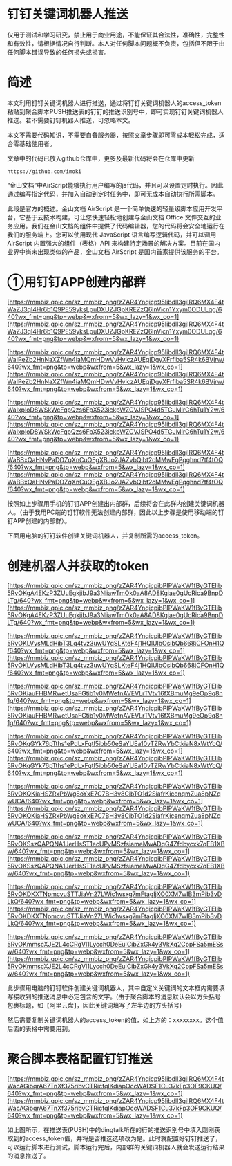 # 钉钉关键词机器人推送

仅用于测试和学习研究，禁止用于商业用途，不能保证其合法性，准确性，完整性和有效性，请根据情况自行判断。本人对任何脚本问题概不负责，包括但不限于由任何脚本错误导致的任何损失或损害。

# **简述**

本文利用钉钉关键词机器人进行推送，通过将钉钉关键词机器人的access_token粘贴到聚合脚本PUSH推送表的钉钉的推送识别号中，即可实现钉钉关键词机器人推送。若不需要钉钉机器人推送，可忽略本文。

本文不需要代码知识，不需要自备服务器，按照文章步骤即可零成本轻松完成，适合零基础使用者。

文章中的代码已放入github仓库中，更多及最新代码将会在仓库中更新

```
https://github.com/imoki
```

“金山文档”中AirScript能够执行用户编写的js代码，并且可以设置定时执行。因此通过编写指定代码，并加入自动到定时任务中，即可无成本自动执行所需脚本。

此段是官方的概述。金山文档 AirScript 是一个简单快速的轻量级脚本应用开发平台，它基于云技术构建，可让您快速轻松地创建与金山文档 Office 文件交互的业务应用。我们在金山文档的组件中提供了代码编辑器，您的代码将会安全地运行在我们的服务端上。您可以使用现代 JavaScript 语言编写逻辑代码，并可以调用 AirScript 内置强大的组件（表格）API 来构建特定场景的解决方案。目前在国内业界中尚未出现类似的产品，金山文档 AirScript 是国内首家提供该服务的平台。

# **①用钉钉APP创建内部群**

[https://mmbiz.qpic.cn/sz_mmbiz_png/zZAR4Ynqicp95Iibdll3gjIRQ6MX4F4tWaZJ3qI4Hr6b1Q9PE59yksLpuDXUZJGpKREZzQ6lnVicn1Yxym0ODULqg/640?wx_fmt=png&tp=webp&wxfrom=5&wx_lazy=1&wx_co=1](https://mmbiz.qpic.cn/sz_mmbiz_png/zZAR4Ynqicp95Iibdll3gjIRQ6MX4F4tWaZJ3qI4Hr6b1Q9PE59yksLpuDXUZJGpKREZzQ6lnVicn1Yxym0ODULqg/640?wx_fmt=png&tp=webp&wxfrom=5&wx_lazy=1&wx_co=1)

[https://mmbiz.qpic.cn/sz_mmbiz_png/zZAR4Ynqicp95Iibdll3gjIRQ6MX4F4tWaIPeZb2HnNaXZfWn4iaMQmHDwVvHviczAUEgjDgyXFrfiba5SR4k6BVjrw/640?wx_fmt=png&tp=webp&wxfrom=5&wx_lazy=1&wx_co=1](https://mmbiz.qpic.cn/sz_mmbiz_png/zZAR4Ynqicp95Iibdll3gjIRQ6MX4F4tWaIPeZb2HnNaXZfWn4iaMQmHDwVvHviczAUEgjDgyXFrfiba5SR4k6BVjrw/640?wx_fmt=png&tp=webp&wxfrom=5&wx_lazy=1&wx_co=1)

[https://mmbiz.qpic.cn/sz_mmbiz_png/zZAR4Ynqicp95Iibdll3gjIRQ6MX4F4tWaIxploD8WSkWcFqpQzs6FpX523ickpWZCVJSPO4d5TGJMIrC6hTu1Y2w/640?wx_fmt=png&tp=webp&wxfrom=5&wx_lazy=1&wx_co=1](https://mmbiz.qpic.cn/sz_mmbiz_png/zZAR4Ynqicp95Iibdll3gjIRQ6MX4F4tWaIxploD8WSkWcFqpQzs6FpX523ickpWZCVJSPO4d5TGJMIrC6hTu1Y2w/640?wx_fmt=png&tp=webp&wxfrom=5&wx_lazy=1&wx_co=1)

[https://mmbiz.qpic.cn/sz_mmbiz_png/zZAR4Ynqicp95Iibdll3gjIRQ6MX4F4tWaBBxQaHNvPaDOZqXnCuOEgXBJo2JAZvbQibt2cMMwEgPqghnd7tf4tOQ/640?wx_fmt=png&tp=webp&wxfrom=5&wx_lazy=1&wx_co=1](https://mmbiz.qpic.cn/sz_mmbiz_png/zZAR4Ynqicp95Iibdll3gjIRQ6MX4F4tWaBBxQaHNvPaDOZqXnCuOEgXBJo2JAZvbQibt2cMMwEgPqghnd7tf4tOQ/640?wx_fmt=png&tp=webp&wxfrom=5&wx_lazy=1&wx_co=1)

按照如上步骤用手机的钉钉APP创建出内部群，后续将会在此群内创建关键词机器人。（由于我用PC端的钉钉软件无法创建内部群，因此以上步骤是使用移动端的钉钉APP创建的内部群）。

下面用电脑的钉钉软件创建关键词机器人，并复制所需的access_token。

# **创建机器人并获取的token**

[https://mmbiz.qpic.cn/sz_mmbiz_png/zZAR4YnqicpibPIPWaKW1fByGTEIib5RvOKgA4EKzP3ZUuEgkjibJ9a3NliawTmOk0aA8AD8Kgiae0gUcRica9BnpDLTg/640?wx_fmt=png&tp=webp&wxfrom=5&wx_lazy=1&wx_co=1](https://mmbiz.qpic.cn/sz_mmbiz_png/zZAR4YnqicpibPIPWaKW1fByGTEIib5RvOKgA4EKzP3ZUuEgkjibJ9a3NliawTmOk0aA8AD8Kgiae0gUcRica9BnpDLTg/640?wx_fmt=png&tp=webp&wxfrom=5&wx_lazy=1&wx_co=1)

[https://mmbiz.qpic.cn/sz_mmbiz_png/zZAR4YnqicpibPIPWaKW1fByGTEIib5RvOKLVysMLdHibT3Lq4tvz3uwUYqSLKteF4j1HQlUlbOsibQb668jCFOnH1Q/640?wx_fmt=png&tp=webp&wxfrom=5&wx_lazy=1&wx_co=1](https://mmbiz.qpic.cn/sz_mmbiz_png/zZAR4YnqicpibPIPWaKW1fByGTEIib5RvOKLVysMLdHibT3Lq4tvz3uwUYqSLKteF4j1HQlUlbOsibQb668jCFOnH1Q/640?wx_fmt=png&tp=webp&wxfrom=5&wx_lazy=1&wx_co=1)

[https://mmbiz.qpic.cn/sz_mmbiz_png/zZAR4YnqicpibPIPWaKW1fByGTEIib5RvOKiauFHBMRwetUsaFGtib1y0MWefnAVEVLrTVtv16fXBmuMg9eOp9q8n1g/640?wx_fmt=png&tp=webp&wxfrom=5&wx_lazy=1&wx_co=1](https://mmbiz.qpic.cn/sz_mmbiz_png/zZAR4YnqicpibPIPWaKW1fByGTEIib5RvOKiauFHBMRwetUsaFGtib1y0MWefnAVEVLrTVtv16fXBmuMg9eOp9q8n1g/640?wx_fmt=png&tp=webp&wxfrom=5&wx_lazy=1&wx_co=1)

[https://mmbiz.qpic.cn/sz_mmbiz_png/zZAR4YnqicpibPIPWaKW1fByGTEIib5RvOKqGYk76pTths1ePdLxFgtI5ibb50eSaYUEa10vTZRwYbCtkiaN8xWtYcQ/640?wx_fmt=png&tp=webp&wxfrom=5&wx_lazy=1&wx_co=1](https://mmbiz.qpic.cn/sz_mmbiz_png/zZAR4YnqicpibPIPWaKW1fByGTEIib5RvOKqGYk76pTths1ePdLxFgtI5ibb50eSaYUEa10vTZRwYbCtkiaN8xWtYcQ/640?wx_fmt=png&tp=webp&wxfrom=5&wx_lazy=1&wx_co=1)

[https://mmbiz.qpic.cn/sz_mmbiz_png/zZAR4YnqicpibPIPWaKW1fByGTEIib5RvOKQKiaHSZRxPbWg8oYxE7C7BH3v8CibTO1d2SiafrKicenqmZua8pNZqwUCA/640?wx_fmt=png&tp=webp&wxfrom=5&wx_lazy=1&wx_co=1](https://mmbiz.qpic.cn/sz_mmbiz_png/zZAR4YnqicpibPIPWaKW1fByGTEIib5RvOKQKiaHSZRxPbWg8oYxE7C7BH3v8CibTO1d2SiafrKicenqmZua8pNZqwUCA/640?wx_fmt=png&tp=webp&wxfrom=5&wx_lazy=1&wx_co=1)

[https://mmbiz.qpic.cn/sz_mmbiz_png/zZAR4YnqicpibPIPWaKW1fByGTEIib5RvOKSszQAPQNA1JerHsST1ecUPyMSzfsiameMwADqG4Zfdbycxk7qEB1XBw/640?wx_fmt=png&tp=webp&wxfrom=5&wx_lazy=1&wx_co=1](https://mmbiz.qpic.cn/sz_mmbiz_png/zZAR4YnqicpibPIPWaKW1fByGTEIib5RvOKSszQAPQNA1JerHsST1ecUPyMSzfsiameMwADqG4Zfdbycxk7qEB1XBw/640?wx_fmt=png&tp=webp&wxfrom=5&wx_lazy=1&wx_co=1)

[https://mmbiz.qpic.cn/sz_mmbiz_png/zZAR4YnqicpibPIPWaKW1fByGTEIib5RvOKDKXTNpmcvuSTTJiaVn27LWic1wsxg7mFtagIjXO0XM7wIB3mPib3vDLkQ/640?wx_fmt=png&tp=webp&wxfrom=5&wx_lazy=1&wx_co=1](https://mmbiz.qpic.cn/sz_mmbiz_png/zZAR4YnqicpibPIPWaKW1fByGTEIib5RvOKDKXTNpmcvuSTTJiaVn27LWic1wsxg7mFtagIjXO0XM7wIB3mPib3vDLkQ/640?wx_fmt=png&tp=webp&wxfrom=5&wx_lazy=1&wx_co=1)

[https://mmbiz.qpic.cn/sz_mmbiz_png/zZAR4YnqicpibPIPWaKW1fByGTEIib5RvOKmmscXJE2L4cCRgVI1Lycch0DeEuICibZxGk4y3VkXq2CppFSa5mESsw/640?wx_fmt=png&tp=webp&wxfrom=5&wx_lazy=1&wx_co=1](https://mmbiz.qpic.cn/sz_mmbiz_png/zZAR4YnqicpibPIPWaKW1fByGTEIib5RvOKmmscXJE2L4cCRgVI1Lycch0DeEuICibZxGk4y3VkXq2CppFSa5mESsw/640?wx_fmt=png&tp=webp&wxfrom=5&wx_lazy=1&wx_co=1)

此步骤用电脑的钉钉软件创建关键词机器人，其中自定义关键词的文本框内需要填写接收到的推送消息中必定包含的文字。(由于聚合脚本的消息默认会以方头括号包裹标题，如【阿里云盘】，因此关键词填写了左半边的方头括号)

然后需要复制关键词机器人的access_token的值，如上方的：xxxxxxxx。这个值后面的表格中需要用到。

# **聚合脚本表格配置钉钉推送**

[https://mmbiz.qpic.cn/sz_mmbiz_png/zZAR4Ynqicp95Iibdll3gjIRQ6MX4F4tWacAGibqrA67TnXf375ribvCTRicfqlKdiapOccWADSF1Cu37kFp3OF9CKUQ/640?wx_fmt=png&tp=webp&wxfrom=5&wx_lazy=1&wx_co=1](https://mmbiz.qpic.cn/sz_mmbiz_png/zZAR4Ynqicp95Iibdll3gjIRQ6MX4F4tWacAGibqrA67TnXf375ribvCTRicfqlKdiapOccWADSF1Cu37kFp3OF9CKUQ/640?wx_fmt=png&tp=webp&wxfrom=5&wx_lazy=1&wx_co=1)

如上图所示，在推送表(PUSH)中的dingtalk所在的行的推送识别号中填入刚刚获取到的access_token值，并将是否推选选项改为是。此时就配置好钉钉推送了，可以运行脚本进行测试，脚本运行完后，内部群的关键词机器人就会发送运行结果的消息推送了。